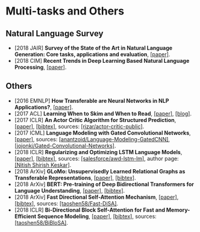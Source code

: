 # Multi-tasks and Others

## Natural Language Survey
- [2018 JAIR] **Survey of the State of the Art in Natural Language Generation: Core tasks, applications and evaluation**, [[paper]](https://arxiv.org/pdf/1703.09902.pdf).
- [2018 CIM] **Recent Trends in Deep Learning Based Natural Language Processing**, [[paper]](https://arxiv.org/pdf/1708.02709.pdf).

## Others
- [2016 EMNLP] **How Transferable are Neural Networks in NLP Applications?**, [[paper]](http://www.aclweb.org/anthology/D16-1046).
- [2017 ACL] **Learning When to Skim and When to Read**, [[paper]](http://www.aclweb.org/anthology/W17-2631), [[blog]](https://einstein.ai/research/learning-when-to-skim-and-when-to-read).
- [2017 ICLR] **An Actor Critic Algorithm for Structured Prediction**, [[paper]](https://openreview.net/pdf?id=SJDaqqveg), [[bibtex]](/Bibtex/An%20Actor%20Critic%20Algorithm%20for%20Structured%20Prediction.bib), sources: [[rizar/actor-critic-public]](https://github.com/rizar/actor-critic-public).
- [2017 ICML] **Language Modeling with Gated Convolutional Networks**, [[paper]](https://arxiv.org/pdf/1612.08083.pdf), sources: [[anantzoid/Language-Modeling-GatedCNN]](https://github.com/anantzoid/Language-Modeling-GatedCNN), [[jojonki/Gated-Convolutional-Networks]](https://github.com/jojonki/Gated-Convolutional-Networks).
- [2018 ICLR] **Regularizing and Optimizing LSTM Language Models**, [[paper]](https://openreview.net/pdf?id=SyyGPP0TZ), [[bibtex]](/Bibtex/Regularizing%20and%20Optimizing%20LSTM%20Language%20Models.bib), sources: [[salesforce/awd-lstm-lm]](https://github.com/salesforce/awd-lstm-lm), author page: [[Nitish Shirish Keskar]](https://keskarnitish.github.io).
- [2018 ArXiv] **GLoMo: Unsupervisedly Learned Relational Graphs as Transferable Representations**, [[paper]](https://arxiv.org/pdf/1806.05662.pdf), [[bibtex]](GLoMo%20-%20Unsupervisedly%20Learned%20Relational%20Graphs%20as%20Transferable%20Representations.bib).
- [2018 ArXiv] **BERT: Pre-training of Deep Bidirectional Transformers for Language Understanding**, [[paper]](https://arxiv.org/pdf/1810.04805.pdf), [[bibtex]](/Bibtex/BERT%20-%20Pre-training%20of%20Deep%20Bidirectional%20Transformers%20for%20Language%20Understanding.bib).
- [2018 ArXiv] **Fast Directional Self-Attention Mechanism**, [[paper]](https://arxiv.org/pdf/1805.00912.pdf), [[bibtex]](/Bibtex/Fast%20Directional%20Self-Attention%20Mechanism.bib), sources: [[taoshen58/Fast-DiSA]](https://github.com/taoshen58/DiSAN/tree/master/Fast-DiSA).
- [2018 ICLR] **Bi-Directional Block Self-Attention for Fast and Memory-Efficient Sequence Modeling**, [[paper]](https://openreview.net/pdf?id=H1cWzoxA-), [[bibtex]](/Bibtex/Bi-Directional%20Block%20Self-Attention%20for%20Fast%20and%20Memory-Efficient%20Sequence%20Modeling.bib), sources: [[taoshen58/BiBloSA]](https://github.com/taoshen58/BiBloSA).